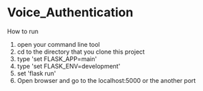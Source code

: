 # Voice_Authentication
How to run
1. open your command line tool
2. cd to the directory that you clone this project
3. type 'set FLASK_APP=main'
4. type 'set FLASK_ENV=development'
5. set 'flask run'
6. Open browser and go to the localhost:5000 or the another port
